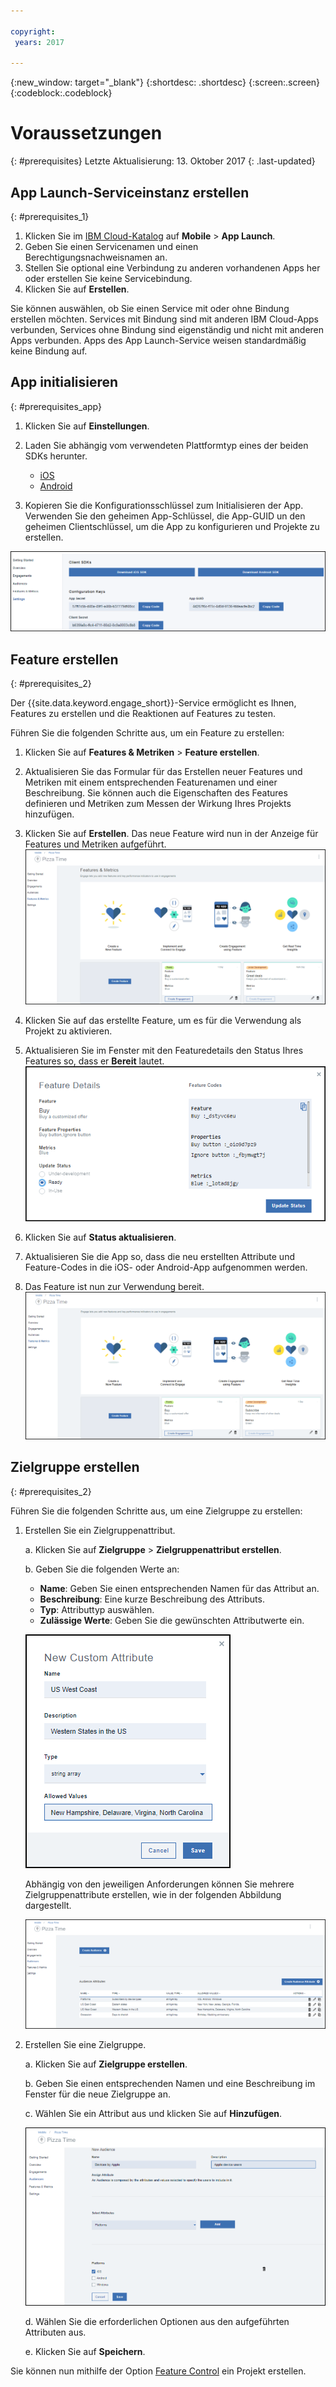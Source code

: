 ```yaml
---

copyright:
 years: 2017

---
```


{:new_window: target="_blank"}
{:shortdesc: .shortdesc}
{:screen:.screen}
{:codeblock:.codeblock}

# Voraussetzungen
{: #prerequisites}
Letzte Aktualisierung: 13. Oktober 2017
{: .last-updated}


## App Launch-Serviceinstanz erstellen
{: #prerequisites_1}

1. Klicken Sie im [IBM Cloud-Katalog](https://console.ng.bluemix.net/catalog/) auf **Mobile** > **App Launch**.
2. Geben Sie einen Servicenamen und einen Berechtigungsnachweisnamen an.
3. Stellen Sie optional eine Verbindung zu anderen vorhandenen Apps her oder erstellen Sie keine Servicebindung.
4. Klicken Sie auf **Erstellen**.


Sie können auswählen, ob Sie einen Service mit oder ohne Bindung erstellen möchten. Services mit Bindung sind mit anderen IBM Cloud-Apps verbunden, Services ohne Bindung sind eigenständig und nicht mit anderen Apps verbunden. Apps des App Launch-Service weisen standardmäßig keine Bindung auf.

## App initialisieren
{: #prerequisites_app}

1. Klicken Sie auf **Einstellungen**.
1. Laden Sie abhängig vom verwendeten Plattformtyp eines der beiden SDKs herunter.
	- [iOS](https://github.ibm.com/Engage/bms-clientsdk-ios-swift-engage)
	- [Android](https://github.ibm.com/Engage/bms-clientsdk-android-engage)

2. Kopieren Sie die Konfigurationsschlüssel zum Initialisieren der App. Verwenden Sie den geheimen App-Schlüssel, die App-GUID un den geheimen Clientschlüssel, um die App zu konfigurieren und Projekte zu erstellen.

![SDK und Schlüssel](images/engagement_settings.gif)

## Feature erstellen
{: #prerequisites_2}

Der {{site.data.keyword.engage_short}}-Service ermöglicht es Ihnen, Features zu erstellen und die Reaktionen auf Features zu testen. 

Führen Sie die folgenden Schritte aus, um ein Feature zu erstellen:

1. Klicken Sie auf **Features & Metriken** > **Feature erstellen**.

2. Aktualisieren Sie das Formular für das Erstellen neuer Features und Metriken mit einem entsprechenden Featurenamen und einer Beschreibung. Sie können auch die Eigenschaften des Features definieren und Metriken zum Messen der Wirkung Ihres Projekts hinzufügen.

3. Klicken Sie auf **Erstellen**. Das neue Feature wird nun in der Anzeige für Features und Metriken aufgeführt.
![Neue Features](images/feature_creating.gif)

4. Klicken Sie auf das erstellte Feature, um es für die Verwendung als Projekt zu aktivieren.

5. Aktualisieren Sie im Fenster mit den Featuredetails den Status Ihres Features so, dass er **Bereit** lautet.
![Featuredetails](images/feature_details.gif)

6. Klicken Sie auf **Status aktualisieren**.

7. Aktualisieren Sie die App so, dass die neu erstellten Attribute und Feature-Codes in die iOS- oder Android-App aufgenommen werden. 

8. Das Feature ist nun zur Verwendung bereit.
![Feature zur Verwendung bereit](images/feature_multiple_1.gif)


## Zielgruppe erstellen
{: #prerequisites_2}

Führen Sie die folgenden Schritte aus, um eine Zielgruppe zu erstellen:

1. Erstellen Sie ein Zielgruppenattribut. 

	a. Klicken Sie auf **Zielgruppe** > **Zielgruppenattribut erstellen**.

	b. Geben Sie die folgenden Werte an:

	- **Name**: Geben Sie einen entsprechenden Namen für das Attribut an.
	- **Beschreibung**: Eine kurze Beschreibung des Attributs.
	- **Typ**:	Attributtyp auswählen.
	- **Zulässige Werte**: Geben Sie die gewünschten Attributwerte ein.

	![Zielgruppenattribute](images/audience_attribute_creation.gif)

	Abhängig von den jeweiligen Anforderungen können Sie mehrere Zielgruppenattribute erstellen, wie in der folgenden Abbildung dargestellt.
	
	![Zielgruppenattribute](images/audience_attributes.gif)


2. Erstellen Sie eine Zielgruppe.

	a. Klicken Sie auf **Zielgruppe erstellen**.

	b. Geben Sie einen entsprechenden Namen und eine Beschreibung im Fenster für die neue Zielgruppe an.

	c. Wählen Sie ein Attribut aus und klicken Sie auf **Hinzufügen**.

	![Zielgruppenattribute](images/audience_platforms.gif)

	d. Wählen Sie die erforderlichen Optionen aus den aufgeführten Attributen aus.

	e. Klicken Sie auf **Speichern**.

Sie können nun mithilfe der Option [Feature Control](app_feature_toggle.html) ein Projekt erstellen.
